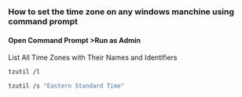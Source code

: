 ### How to set the time zone on any windows manchine using command prompt 

#### Open Command Prompt >Run as Admin 

List All Time Zones with Their Names and Identifiers

```sh
tzutil /l
```

```sh
tzutil /s "Eastern Standard Time"
```
